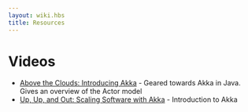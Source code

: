 ```yaml
---
layout: wiki.hbs
title: Resources
---
```

# Videos

* [Above the Clouds: Introducing Akka](https://www.youtube.com/watch?v=UY3fuHebRMI) - Geared towards Akka in Java.  Gives an overview of the Actor model
* [Up, Up, and Out: Scaling Software with Akka](https://www.youtube.com/watch?v=GBvtE61Wrto) - Introduction to Akka